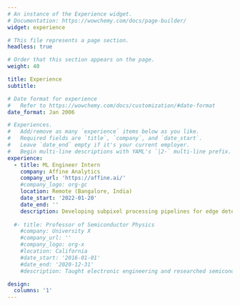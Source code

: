 ```yaml
---
# An instance of the Experience widget.
# Documentation: https://wowchemy.com/docs/page-builder/
widget: experience

# This file represents a page section.
headless: true

# Order that this section appears on the page.
weight: 40

title: Experience
subtitle:

# Date format for experience
#   Refer to https://wowchemy.com/docs/customization/#date-format
date_format: Jan 2006

# Experiences.
#   Add/remove as many `experience` items below as you like.
#   Required fields are `title`, `company`, and `date_start`.
#   Leave `date_end` empty if it's your current employer.
#   Begin multi-line descriptions with YAML's `|2-` multi-line prefix.
experience:
  - title: ML Engineer Intern
    company: Affine Analytics
    company_url: 'https://affine.ai/'
    #company_logo: org-gc
    location: Remote (Bangalore, India)
    date_start: '2022-01-20'
    date_end: ''
    description: Developing subpixel processing pipelines for edge detection and dimension measurements.
        
  #- title: Professor of Semiconductor Physics
    #company: University X
    #company_url: ''
    #company_logo: org-x
    #location: California
    #date_start: '2016-01-01'
    #date_end: '2020-12-31'
    #description: Taught electronic engineering and researched semiconductor physics.

design:
  columns: '1'
---
```

